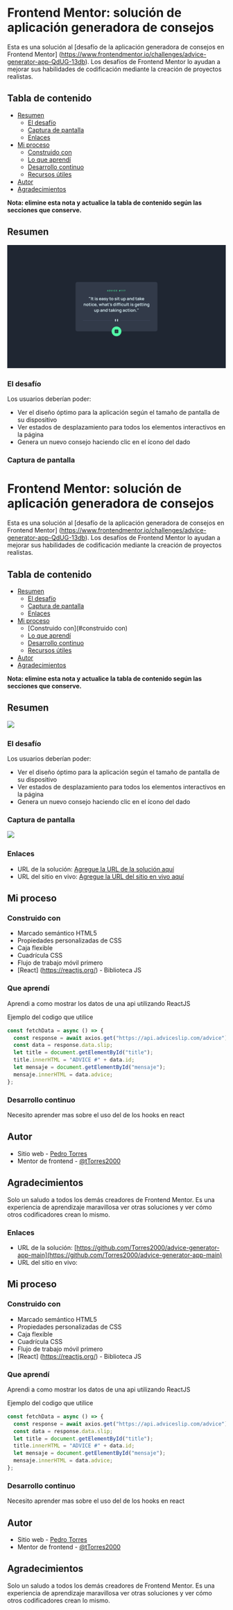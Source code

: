 # Frontend Mentor: solución de aplicación generadora de consejos

Esta es una solución al [desafío de la aplicación generadora de consejos en Frontend Mentor] (https://www.frontendmentor.io/challenges/advice-generator-app-QdUG-13db). Los desafíos de Frontend Mentor lo ayudan a mejorar sus habilidades de codificación mediante la creación de proyectos realistas.

## Tabla de contenido

- [Resumen](#resumen)
  - [El desafío](#el-desafío)
  - [Captura de pantalla](#captura-de-pantalla)
  - [Enlaces](#enlaces)
- [Mi proceso](#mi-proceso)
  - [Construido con](#construido-con)
  - [Lo que aprendí](#lo-que-aprendí)
  - [Desarrollo continuo](#desarrollo-continuo)
  - [Recursos útiles](#recursos-útiles)
- [Autor](#autor)
- [Agradecimientos](#agradecimientos)

**Nota: elimine esta nota y actualice la tabla de contenido según las secciones que conserve.**

## Resumen

![](./src/assets/capture.png)

### El desafío

Los usuarios deberían poder:

- Ver el diseño óptimo para la aplicación según el tamaño de pantalla de su dispositivo
- Ver estados de desplazamiento para todos los elementos interactivos en la página
- Genera un nuevo consejo haciendo clic en el ícono del dado

### Captura de pantalla

# Frontend Mentor: solución de aplicación generadora de consejos

Esta es una solución al [desafío de la aplicación generadora de consejos en Frontend Mentor] (https://www.frontendmentor.io/challenges/advice-generator-app-QdUG-13db). Los desafíos de Frontend Mentor lo ayudan a mejorar sus habilidades de codificación mediante la creación de proyectos realistas.

## Tabla de contenido

- [Resumen](#resumen)
  - [El desafío](#el-desafío)
  - [Captura de pantalla](#captura-de-pantalla)
  - [Enlaces](#enlaces)
- [Mi proceso](#mi-proceso)
  - [Construido con](#construido con)
  - [Lo que aprendí](#lo-que-aprendí)
  - [Desarrollo continuo](#desarrollo-continuo)
  - [Recursos útiles](#recursos-útiles)
- [Autor](#autor)
- [Agradecimientos](#agradecimientos)

**Nota: elimine esta nota y actualice la tabla de contenido según las secciones que conserve.**

## Resumen

![](./src/img/capture.png)

### El desafío

Los usuarios deberían poder:

- Ver el diseño óptimo para la aplicación según el tamaño de pantalla de su dispositivo
- Ver estados de desplazamiento para todos los elementos interactivos en la página
- Genera un nuevo consejo haciendo clic en el ícono del dado

### Captura de pantalla

![](./src/img/capture.png)

### Enlaces

- URL de la solución: [Agregue la URL de la solución aquí](https://github.com/Torres2000/advice-generator-app-main)
- URL del sitio en vivo: [Agregue la URL del sitio en vivo aquí]()

## Mi proceso

### Construido con

- Marcado semántico HTML5
- Propiedades personalizadas de CSS
- Caja flexible
- Cuadrícula CSS
- Flujo de trabajo móvil primero
- [React] (https://reactjs.org/) - Biblioteca JS

### Que aprendí

Aprendi a como mostrar los datos de una api utilizando ReactJS

Ejemplo del codigo que utilice

```js
const fetchData = async () => {
  const response = await axios.get("https://api.adviceslip.com/advice");
  const data = response.data.slip;
  let title = document.getElementById("title");
  title.innerHTML = "ADVICE #" + data.id;
  let mensaje = document.getElementById("mensaje");
  mensaje.innerHTML = data.advice;
};
```

### Desarrollo continuo

Necesito aprender mas sobre el uso del de los hooks en react

## Autor

- Sitio web - [Pedro Torres](https://portfolio-web-dev-jose.netlify.app/)
- Mentor de frontend - [@tTorres2000](https://www.frontendmentor.io/profile/Torres2000)

## Agradecimientos

Solo un saludo a todos los demás creadores de Frontend Mentor. Es una experiencia de aprendizaje maravillosa ver otras soluciones y ver cómo otros codificadores crean lo mismo.

### Enlaces

- URL de la solución: [https://github.com/Torres2000/advice-generator-app-main](https://github.com/Torres2000/advice-generator-app-main)
- URL del sitio en vivo: []()

## Mi proceso

### Construido con

- Marcado semántico HTML5
- Propiedades personalizadas de CSS
- Caja flexible
- Cuadrícula CSS
- Flujo de trabajo móvil primero
- [React] (https://reactjs.org/) - Biblioteca JS

### Que aprendí

Aprendi a como mostrar los datos de una api utilizando ReactJS

Ejemplo del codigo que utilice

```js
const fetchData = async () => {
  const response = await axios.get("https://api.adviceslip.com/advice");
  const data = response.data.slip;
  let title = document.getElementById("title");
  title.innerHTML = "ADVICE #" + data.id;
  let mensaje = document.getElementById("mensaje");
  mensaje.innerHTML = data.advice;
};
```

### Desarrollo continuo

Necesito aprender mas sobre el uso del de los hooks en react

## Autor

- Sitio web - [Pedro Torres](https://portfolio-web-dev-jose.netlify.app/)
- Mentor de frontend - [@tTorres2000](https://www.frontendmentor.io/profile/Torres2000)

## Agradecimientos

Solo un saludo a todos los demás creadores de Frontend Mentor. Es una experiencia de aprendizaje maravillosa ver otras soluciones y ver cómo otros codificadores crean lo mismo.
